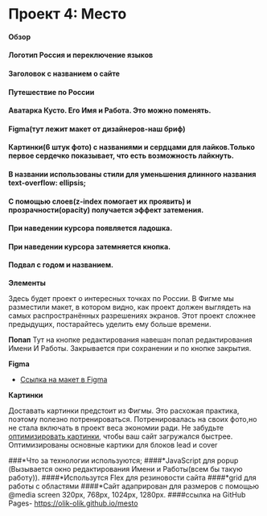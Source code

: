 # Проект 4: Место

#### Обзор

#### Логотип Россия и переключение языков

#### Заголовок с названием о сайте

#### Путешествие по России

#### Аватарка Кусто. Его Имя и Работа. Это можно поменять.

#### Figma(тут лежит макет от дизайнеров-наш бриф)

#### Картинки(6 штук фото) с названиями и сердцами для лайков.Только первое сердечко показывает, что есть возможность лайкнуть.

#### В названии использованы стили для уменьшения длинного названия  text-overflow: ellipsis;

#### С помощью слоев(z-index помогает их проявить) и прозрачности(opacity) получается эффект затемения.

#### При наведении курсора появляется ладошка.

#### При наведении курсора затемняется кнопка.

#### Подвал с годом и названием.

**Элементы**

Здесь будет проект о интересных точках по России. В Фигме мы разместили макет, в котором видно, как проект должен выглядеть на
самых распространённых разрешениях экранов. Этот проект сложнее предыдущих, постарайтесь уделить ему больше времени.

**Попап**
Тут на кнопке редактирования навешан попап редактирования Имени И Работы. Закрывается при сохранении и по кнопке закрытия.

**Figma**

* [Ссылка на макет в Figma](https://www.figma.com/file/2cn9N9jSkmxD84oJik7xL7/JavaScript.-Sprint-4?node-id=0%3A1)

**Картинки**

Доставать картинки предстоит из Фигмы. Это расхожая практика, поэтому полезно потренироваться. Потренировалась на своих фото,но не стала включать в проект веса экономии ради. Не
забудьте [оптимизировать картинки](https://tinypng.com/), чтобы ваш сайт загружался быстрее. Оптимизированы основные
картики для блоков lead и cover

###*Что за технологии используются; 
####*JavaScript для popup (Вызывается окно редактирования Имени и Работы(всем бы такую работу)).
####*Использутся Flex для резиновости сайта
####*grid для работы с областями
####*Сайт адаприрован для размеров с помощью @media screen 320px, 768px, 1024px, 1280px.
####ссылка на GitHub Pages- https://olik-olik.github.io/mesto

